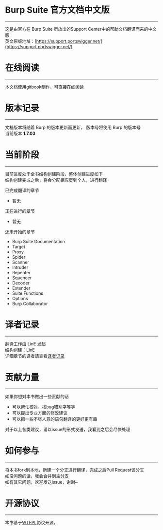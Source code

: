 # Burp Suite 官方文档中文版
-------------------------
这是由官方在 Burp Suite 所放出的Support Center中的帮助文档翻译而来的中文版  
英文原版地址：[https://support.portswigger.net/](https://support.portswigger.net/)
# 在线阅读
---------
本文档使用gitbook制作，可直接[在线阅读](https://yw9381.gitbooks.io/burp_suite_doc_zh_cn/content/) 
# 版本记录
---------
文档版本将随着 Burp 的版本更新而更新， 版本号将使用 Burp 的版本号  
当前版本 **1.7.03** 
# 当前阶段
---------
目前进度处于全书结构创建阶段，整体创建进度如下  
结构创建完成之后，将会分配相应页到个人，进行翻译  

已完成翻译的章节

- 暂无

正在进行的章节

- 暂无

还未开始的章节

- Burp Suite Documentation
- Target
- Proxy
- Spider
- Scanner
- Intruder
- Repeater
- Squencer
- Decoder
- Extender
- Suite Functions
- Options
- Burp Collaborator

# 译者记录
---------
翻译工作由 LinE 发起  
结构创建：LinE  
详细章节的译者请查看[译者记录](/Translate_Info.md)

# 贡献力量
---------
如果你想对本书做出一些贡献的话

- 可以帮忙校对，找bug错别字等等
- 可以提出专业方面的修改建议
- 可以把一些不尽人意的语句翻译的更好更有趣

对于以上各类建议，请以issue的形式发送，我看到之后会尽快处理

# 如何参与
---------
将本书fork到本地，新建一个分支进行翻译，完成之后Pull Request该分支  
如没问题的话，我会合并到主分支  
如有其它问题，欢迎发送issue，谢谢~
# 开源协议
---------
本书基于[WTFPL](https://en.wikipedia.org/wiki/WTFPL)协议开源。
